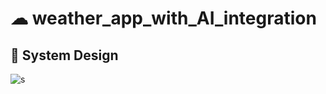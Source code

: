# ☁ weather_app_with_AI_integration



## 📌 System Design

![s](https://github.com/user-attachments/assets/793306c9-1886-4513-846d-1792cef435b3)
